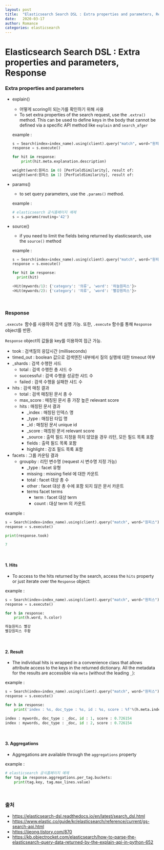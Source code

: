 ```yaml
---
layout: post
title:  "Elasticsearch Search DSL : Extra properties and parameters, Response"
date:   2020-03-17
author: Romance
categories: elasticsearch
---  
```


# Elasticsearch Search DSL : Extra properties and parameters, Response

### Extra properties and parameters

- explain()

  - 어떻게 scoring이 되는가를 확인하기 위해 사용
  - To set extra properties of the search request, use the `.extra()` method. This can be used to define keys in the body that cannot be defined via a specific API method like `explain` and `search_afger` 

  example : 

  ```python
  s = Search(index=index_name).using(client).query("match", word="원피스").extra(explain=True)
  response = s.execute()
  
  for hit in response:
      print(hit.meta.explanation.description)
  ```

  ```python
  weight(word:원피스 in 0) [PerFieldSimilarity], result of:
  weight(word:원피스 in 1) [PerFieldSimilarity], result of:
  ```

- params()

  - to set query parameters, use the `.params()` method.

  example : 

  ```python
  # elasticsearch 공식홈페이지 예제
  s = s.params(routing='42')
  ```

- source()

  - if you need to limit the fields being returned by elasticsearch, use the `source()` method

  example : 

  ```python
  s = Search(index=index_name).using(client).query("match", word="원피스").source(['word','category'])
  response = s.execute()
  
  for hit in response:
  	print(hit)
  ```

  ```python
  <Hit(mywords/1): {'category': '의류', 'word': '하늘원피스'}>
  <Hit(mywords/2): {'category': '의류', 'word': '빨강원피스'}>
  ```

<br>

### Response

`.execute `함수를 사용하여 검색 실행 가능. 또한, `.execute` 함수를 통해 `Response` object를 반환.

`Response` object의 값들을 key를 이용하여 접근 가능.

- took : 검색질의 응답시간 (milliseconds)
- timed_out : boolean 값으로 검색엔진 내부에서 질의 실행에 대한 timeout 여부
- _shards : 검색 수행한 샤드
  - total : 검색 수행한 총 샤드 수
  - successful : 검색 수행을 성공한 샤드 수
  - failed : 검색 수행을 실패한 샤드 수
- hits : 검색 매칭 결과
  - total : 검색 매칭된 문서 총 수
  - max_score : 매칭된 문서 중 가장 높은 relevant score
  - hits : 매칭된 문서 결과
    - _index : 매칭된 인덱스 명
    - _type : 매칭된 타입 명
    - _id : 매칭된 문서 unique id
    - _score : 매칭된 문서 relevant score
    - _source : 출력 필드 지정을 하지 않았을 경우 리턴, 모든 필드 목록 포함
    - fields : 출력 필드 목록 포함
    - highlight : 강조 필드 목록 포함
- facets : 그룹 카운팅 결과
  - groupby : 리턴 변수명 (request 시 변수명 지정 가능)
    - _type : facet 유형
    - missing : missing field 에 대한 카운트
    - total : facet 대상 총 수
    - other : facet 대상 총 수에 포함 되지 않은 문서 카운트
    - terms facet terms
      - term : facet 대상 term
      - count : 대상 term 의 카운트

example : 

```python
s = Search(index=index_name).using(client).query("match", word="원피스")
response = s.execute()

print(response.took)
```

```python
7
```

<br>

#### 1. Hits

- To access to the hits returned by the search, access the `hits` property or just iterate over the `Response` object:

example : 

```python
s = Search(index=index_name).using(client).query("match", word="원피스")
response = s.execute()

for h in response:
	print(h.word, h.color)
```

```python
하늘원피스 빨강
빨강원피스 주황
```

<br>

####  2. Result

- The individual hits is wrapped in a convenience class that allows attribute access to the keys in the returned dictionary. All the metadata for the results are accessible via `meta` (without the leading `_`):

example : 

```python
s = Search(index=index_name).using(client).query("match", word="원피스")
response = s.execute()

for h in response:
	print('index : %s, doc_type : %s, id : %s, score : %f'%(h.meta.index,h.meta.doc_type,h.meta.id,h.meta.score))
```

```python
index : mywords, doc_type : _doc, id : 1, score : 0.726154
index : mywords, doc_type : _doc, id : 2, score : 0.726154
```

<br>

#### 3. Aggregations

- Aggregations are available through the `aggregations` property

example : 

```python
# elasticsearch 공식홈페이지 예제
for tag in response.aggregations.per_tag.buckets:
    print(tag.key, tag.max_lines.value)
```

<br>

### 출처

- https://elasticsearch-dsl.readthedocs.io/en/latest/search_dsl.html
- https://www.elastic.co/guide/kr/elasticsearch/reference/current/gs-search-api.html
- https://jjeong.tistory.com/870
- https://kb.objectrocket.com/elasticsearch/how-to-parse-the-elasticsearch-query-data-returned-by-the-explain-api-in-python-652

